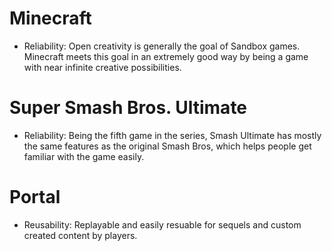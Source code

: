# Minecraft
* Reliability: Open creativity is generally the goal of Sandbox games. Minecraft meets this goal in an extremely good way by being a game with near infinite creative possibilities.

# Super Smash Bros. Ultimate
* Reliability: Being the fifth game in the series, Smash Ultimate has mostly the same features as the original Smash Bros, which helps people get familiar with the game easily. 

# Portal
* Reusability: Replayable and easily resuable for sequels and custom created content by players.
